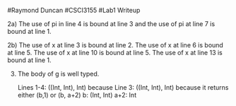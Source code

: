 #Raymond Duncan
#CSCI3155
#Lab1 Writeup

2a)	The use of pi in line 4 is bound at line 3 and the use of pi at line 7 is bound at line 1.

2b)	The use of x at line 3 is bound at line 2.
	The use of x at line 6 is bound at line 5.
	The use of x at line 10 is bound at line 5.
	The use of x at line 13 is bound at line 1.

3)	The body of g is well typed.

	Lines 1-4: ((Int, Int), Int) because
		Line 3: ((Int, Int), Int) because it returns either (b,1) or (b, a+2)
			b: (Int, Int)
			a+2: Int



